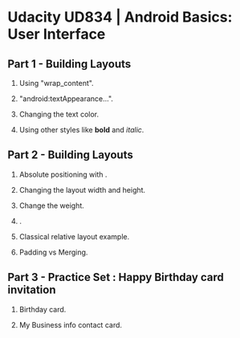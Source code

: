 # Udacity UD834 | Android Basics: User Interface

## Part 1 - Building Layouts

 1) Using "wrap_content".

 2) "android:textAppearance...".

 3) Changing the text color.

 4) Using other styles like **bold** and _italic_.

 ## Part 2 - Building Layouts

 1) Absolute positioning with <LinearLayout/>.

 2) Changing the layout width and height.

 3) Change the weight.

 4) <RelativeLayout/>.

 5) Classical relative layout example.

 6) Padding vs Merging.

 ## Part 3 - Practice Set : Happy Birthday card invitation

 1) Birthday card.

 2) My Business info contact card.
